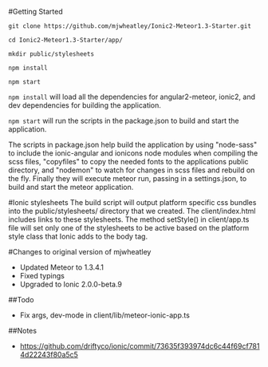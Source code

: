 
#Getting Started
```
git clone https://github.com/mjwheatley/Ionic2-Meteor1.3-Starter.git

cd Ionic2-Meteor1.3-Starter/app/

mkdir public/stylesheets

npm install

npm start
```

`npm install` will load all the dependencies for angular2-meteor, ionic2, and dev dependencies for building the application.


`npm start` will run the scripts in the package.json to build and start the application.

The scripts in package.json help build the application by using "node-sass" to include the ionic-angular and ionicons node modules when compiling the scss files, "copyfiles" to copy the needed fonts to the applications public directory, and "nodemon" to watch for changes in scss files and rebuild on the fly.  Finally they will execute meteor run, passing in a settings.json, to build and start the meteor application.


#Ionic stylesheets
The build script will output platform specific css bundles into the public/stylesheets/ directory that we created.
The client/index.html includes links to these stylesheets.
The method setStyle() in client/app.ts file will set only one of the stylesheets to be active based on the platform style class that Ionic adds to the body tag.

#Changes to original version of mjwheatley
* Updated Meteor to 1.3.4.1
* Fixed typings
* Upgraded to Ionic 2.0.0-beta.9

##Todo
* Fix args, dev-mode in client/lib/meteor-ionic-app.ts

##Notes
* https://github.com/driftyco/ionic/commit/73635f393974dc6c44f69cf7814d22243f80a5c5
